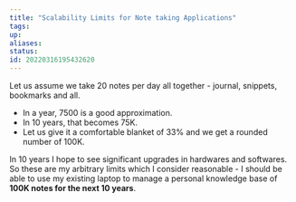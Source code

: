 ```yaml
---
title: "Scalability Limits for Note taking Applications"
tags:
up:
aliases:
status:
id: 20220316195432620
---
```




Let us assume we take 20 notes per day all together - journal, snippets, bookmarks and all. 

- In a year, 7500 is a good approximation. 
- In 10 years, that becomes 75K. 
- Let us give it a comfortable blanket of 33% and we get a rounded number of 100K. 

In 10 years I hope to see significant upgrades in hardwares and softwares. So these are my arbitrary limits which I consider reasonable - I should be able to use my existing laptop to manage a personal knowledge base of **100K notes for the next 10 years**.